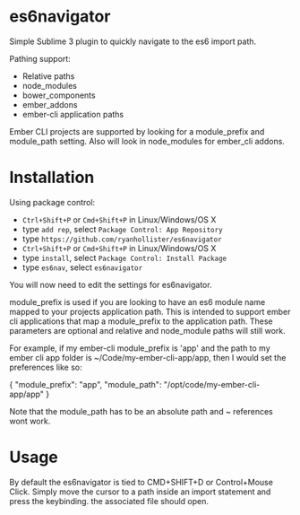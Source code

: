 # es6navigator

Simple Sublime 3 plugin to quickly navigate to the es6 import path.

Pathing support:
- Relative paths
- node_modules
- bower_components
- ember_addons
- ember-cli application paths

Ember CLI projects are supported by looking for a module_prefix and module_path setting. Also will look in node_modules for ember_cli addons.

# Installation

Using package control:

* `Ctrl+Shift+P` or `Cmd+Shift+P` in Linux/Windows/OS X
* type `add rep`, select `Package Control: App Repository`
* type `https://github.com/ryanhollister/es6navigator`
* `Ctrl+Shift+P` or `Cmd+Shift+P` in Linux/Windows/OS X
* type `install`, select `Package Control: Install Package`
* type `es6nav`, select `es6navigator`

You will now need to edit the settings for es6navigator.

module_prefix is used if you are looking to have an es6 module name mapped to your projects application path. This is intended to support ember cli applications that map a module_prefix to the application path. These parameters are optional and relative and node_module paths will still work.

For example, if my ember-cli module_prefix is 'app' and the path to my ember cli app folder is ~/Code/my-ember-cli-app/app, then I would set the preferences like so:

{
    "module_prefix": "app", 
    "module_path": "/opt/code/my-ember-cli-app/app"
}

Note that the module_path has to be an absolute path and ~ references wont work.

# Usage

By default the es6navigator is tied to CMD+SHIFT+D or Control+Mouse Click. Simply move the cursor to a path inside an import statement and press the keybinding. the associated file should open.
